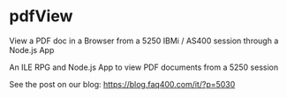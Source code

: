 # pdfView
View a PDF doc in a Browser from a 5250 IBMi / AS400 session through a Node.js App

An ILE RPG and Node.js App to view PDF documents from a 5250 session

See the post on our blog:
https://blog.faq400.com/it/?p=5030

